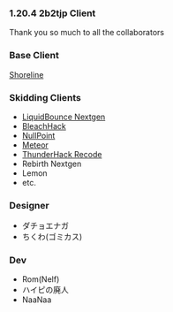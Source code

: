 ### 1.20.4 2b2tjp Client

Thank you so much to all the collaborators  
### Base Client
[Shoreline](https://github.com/HelianthusMC/Shoreline-Client)
### Skidding Clients  
- [LiquidBounce Nextgen](https://github.com/CCBlueX/LiquidBounce)
- [BleachHack](https://github.com/BleachDev/BleachHack)
- [NullPoint](https://github.com/KgDW/NullPoint-Fabric)
- [Meteor](https://github.com/MeteorDevelopment/meteor-client)
- [ThunderHack Recode](https://github.com/Pan4ur/ThunderHack-Recode)
- Rebirth Nextgen
- Lemon  
- etc.  

### Designer  
- ダチョエナガ  
- ちくわ(ゴミカス)  

### Dev  
- Rom(Nelf)  
- ハイピの廃人  
- NaaNaa  
